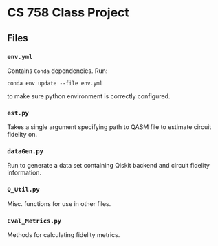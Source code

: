 # CS 758 Class Project

## Files

### `env.yml`
Contains `Conda` dependencies. Run:

`conda env update --file env.yml`

to make sure python environment is correctly configured.

### `est.py`
Takes a single argument specifying path to QASM file to estimate
circuit fidelity on.

### `dataGen.py`
Run to generate a data set containing Qiskit backend and circuit
fidelity information.

### `Q_Util.py`
Misc. functions for use in other files.

### `Eval_Metrics.py`
Methods for calculating fidelity metrics.